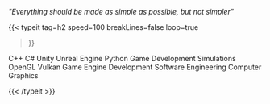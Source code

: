 *"Everything should be made as simple as possible, but not simpler"*

{{< typeit 
  tag=h2
  speed=100
  breakLines=false
  loop=true
>}}

 C++
 C#
 Unity
 Unreal Engine
 Python
 Game Development
 Simulations
 OpenGL
 Vulkan
 Game Engine Development
 Software Engineering
 Computer Graphics

{{< /typeit >}}